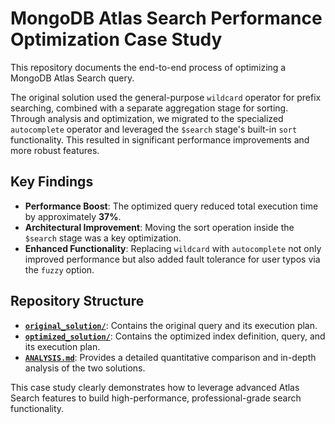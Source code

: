 # MongoDB Atlas Search Performance Optimization Case Study

This repository documents the end-to-end process of optimizing a MongoDB Atlas Search query.

The original solution used the general-purpose `wildcard` operator for prefix searching, combined with a separate aggregation stage for sorting. Through analysis and optimization, we migrated to the specialized `autocomplete` operator and leveraged the `$search` stage's built-in `sort` functionality. This resulted in significant performance improvements and more robust features.

## Key Findings

- **Performance Boost**: The optimized query reduced total execution time by approximately **37%**.
- **Architectural Improvement**: Moving the sort operation inside the `$search` stage was a key optimization.
- **Enhanced Functionality**: Replacing `wildcard` with `autocomplete` not only improved performance but also added fault tolerance for user typos via the `fuzzy` option.

## Repository Structure

- **[`original_solution/`](./original_solution)**: Contains the original query and its execution plan.
- **[`optimized_solution/`](./optimized_solution)**: Contains the optimized index definition, query, and its execution plan.
- **[`ANALYSIS.md`](./ANALYSIS.md)**: Provides a detailed quantitative comparison and in-depth analysis of the two solutions.

This case study clearly demonstrates how to leverage advanced Atlas Search features to build high-performance, professional-grade search functionality.